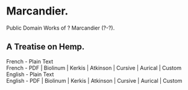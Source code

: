 # Marcandier.

Public Domain Works of ? Marcandier (?-?).

## A Treatise on Hemp.

French - Plain Text  
French - PDF | Biolinum | Kerkis | Atkinson | Cursive | Aurical | Custom  
English - Plain Text  
English - PDF | Biolinum | Kerkis | Atkinson | Cursive | Aurical | Custom  
